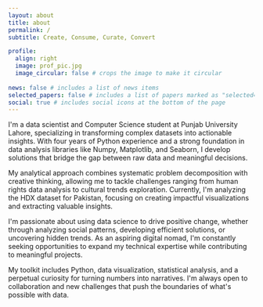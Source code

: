 ```yaml
---
layout: about
title: about
permalink: /
subtitle: Create, Consume, Curate, Convert

profile:
  align: right
  image: prof_pic.jpg
  image_circular: false # crops the image to make it circular
  
news: false # includes a list of news items
selected_papers: false # includes a list of papers marked as "selected={true}"
social: true # includes social icons at the bottom of the page
---
```

I'm a data scientist and Computer Science student at Punjab University Lahore, specializing in transforming complex datasets into actionable insights. With four years of Python experience and a strong foundation in data analysis libraries like Numpy, Matplotlib, and Seaborn, I develop solutions that bridge the gap between raw data and meaningful decisions.

My analytical approach combines systematic problem decomposition with creative thinking, allowing me to tackle challenges ranging from human rights data analysis to cultural trends exploration. Currently, I'm analyzing the HDX dataset for Pakistan, focusing on creating impactful visualizations and extracting valuable insights.

I'm passionate about using data science to drive positive change, whether through analyzing social patterns, developing efficient solutions, or uncovering hidden trends. As an aspiring digital nomad, I'm constantly seeking opportunities to expand my technical expertise while contributing to meaningful projects.

My toolkit includes Python, data visualization, statistical analysis, and a perpetual curiosity for turning numbers into narratives. I'm always open to collaboration and new challenges that push the boundaries of what's possible with data.
